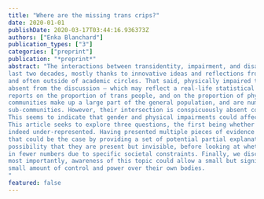 ```yaml
---
title: "Where are the missing trans crips?"
date: 2020-01-01
publishDate: 2020-03-17T03:44:16.936373Z
authors: ["Enka Blanchard"]
publication_types: ["3"]
categories: ["preprint"]
publication: "*preprint*"
abstract: "The interactions between transidentity, impairment, and disability have been studied extensively in the
last two decades, mostly thanks to innovative ideas and reflections from the neurodivergent communities,
and often outside of academic circles. That said, physically impaired trans people are curiously often
absent from the discussion — which may reflect a real-life statistical anomaly. While there are conflicting
reports on the proportion of trans people, and on the proportion of physically impaired people, both
communities make up a large part of the general population, and are numerous enough to have many
sub-communities. However, their intersection is conspicuously absent compared to similarly sized groups.
This seems to indicate that gender and physical impairments could affect each other in significant ways.
This article seeks to explore three questions, the first being whether physically impaired trans people are
indeed under-represented. Having presented multiple pieces of evidence attesting to this, we look at why
that could be the case by providing a set of potential partial explanations. We start by exploring the
possibility that they are present but invisible, before looking at whether they might legitimately just exist
in fewer numbers due to specific societal constraints. Finally, we discuss the potential implications —
most importantly, awareness of this topic could allow a small but significant number of people to regain a
small amount of control and power over their own bodies.
"
featured: false
---
```


